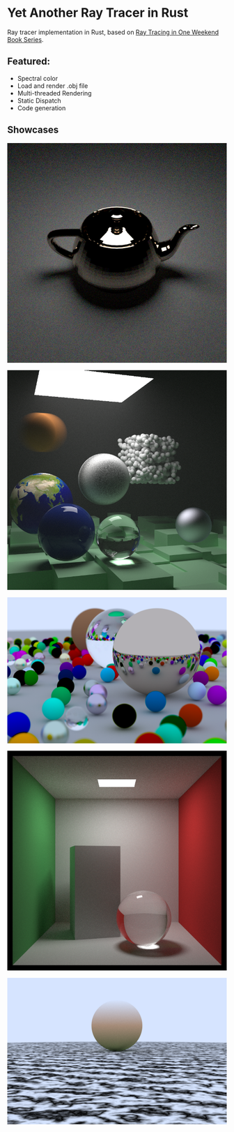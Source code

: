 # Yet Another Ray Tracer in Rust

Ray tracer implementation in Rust, based on [Ray Tracing in One Weekend Book Series](https://raytracing.github.io/).

## Featured:
  - Spectral color
  - Load and render .obj file
  - Multi-threaded Rendering
  - Static Dispatch
  - Code generation

## Showcases

![Utah teapoto](/output/teapot.png)

![the next week final scene](/output/the_next_week_final_static_scene.png)

![book1 final scene](/output/random_scene.png)

![cornel box that uses mixture pdf to reduce noise](/output/cornell_box.png)

![linear gradient texture](/output/two_perlin_spheres.png)
